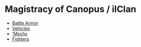 # Magistracy of Canopus / ilClan 

- [Battle Armor](ilclan/battlearmor.md) 
- [Vehicles](ilclan/vehicles.md) 
- [’Mechs](ilclan/mechs.md) 
- [Fighters](ilclan/fighters.md) 

